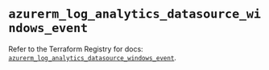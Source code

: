 # `azurerm_log_analytics_datasource_windows_event`

Refer to the Terraform Registry for docs: [`azurerm_log_analytics_datasource_windows_event`](https://registry.terraform.io/providers/hashicorp/azurerm/3.95.0/docs/resources/log_analytics_datasource_windows_event).
